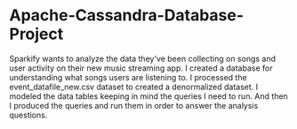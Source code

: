 # Apache-Cassandra-Database-Project

Sparkify wants to analyze the data they've been collecting on songs and user activity on their new music streaming app. 
I created a database for understanding what songs users are listening to. 
I processed the event_datafile_new.csv dataset to created a denormalized dataset. 
I modeled the data tables keeping in mind the queries I need to run. 
And then I produced the queries and run them in order to answer the analysis questions.
